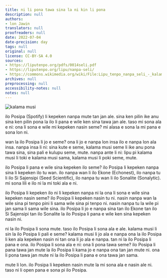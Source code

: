 ```yaml
---
title: ni li pona tawa sina la ni kin li pona
description: null
authors:
- lon Jawin
translators: null
proofreaders: null
date: 2022-07-04
date-precision: day
tags: null
original: null
license: CC-BY-SA 4.0
sources:
- https://liputenpo.org/pdfs/0014seli.pdf
- https://liputenpo.org/lipu/nanpa-seli/
- https://commons.wikimedia.org/wiki/File:Lipu_tenpo_nanpa_seli_-_kalama_musi.png
archives: null
preprocessing: null
accessibility-notes: null
notes: null
---
```


![kalama musi](https://upload.wikimedia.org/wikipedia/commons/b/bb/Lipu_tenpo_nanpa_seli_-_kalama_musi.png)

ilo Posipa (Spotify) li kepeken nanpa mute tan jan ale. sina ken pilin ike anu sina ken pilin pona la ilo li pana e wile ken sina tawa jan ale. taso mi sona ala e ni: ona li sona e wile mi kepeken nasin seme? mi alasa e sona la mi pana e sona lon ni.

wan la ilo Posipa li jo e seme? ona li jo e nanpa lon insa ilo e nanpa lon ala insa. nanpa insa li ni: sina kute e seme, kalama musi seme li ike anu pona tawa sina, sina pali e kulupu seme, mute. nanpa ante li ni: lipu pi kalama musi li toki e kalama musi sama, kalama musi li poki seme, mute.

ilo Posipa li pana e wile sina kepeken ilo seme? ilo Posipa li kepeken nanpa sina li kepeken ilo tu wan. ilo nanpa wan li ilo Ekone (Echonest), ilo nanpa tu li ilo Si Sajensipi (Seed Scientific), ilo nanpa tu wan li ilo Sonalite (Sonalytic). mi sona lili e ilo ni la mi toki ala e ni.

ilo Posipa li kepeken ilo ni li kepeken nanpa ni la ona li sona e wile sina kepeken nasin seme? ilo Posipa li kepeken nasin tu ni. nasin nanpa wan la wile sina pi tenpo pini li sama wile sina pi tenpo ni. nasin nanpa tu la wile pi jan sama li sama wile sina. ilo Posipa li jo e nanpa sina tan ilo Ekone tan ilo Si Sajensipi tan ilo Sonalite la ilo Posipa li pana e wile ken sina kepeken nasin ni.

ni la ilo Posipa li sona mute. taso ilo Posipa li sona ala e ale. kalama musi li sin la ilo Posipa li pali e seme? kalama musi li jo ala e nanpa ona la ilo Posipa li ken ala kepeken nasin ni tan ona li jo ala e nanpa. tan ni la ilo Posipa li pana e ona. ilo Posipa li sona ala e ni: ona li pona tawa seme? ilo Posipa li pana tawa jan mute la ilo Posipa li kama jo e nanpa ona tan jan mute ni. ona li pona tawa jan mute ni la ilo Posipa li pana e ona tawa jan sama.

mute li lon. ilo Posipa li kepeken nasin mute la mi sona ala e nasin ale ni. taso ni li open pana e sona pi ilo Posipa.